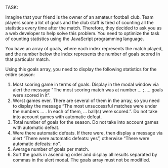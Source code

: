 TASK:

Imagine that your friend is the owner of an amateur football club. Team players score a lot of goals and the club staff is tired of counting all the statistics every time after the match. Therefore, they decided to ask you as a web developer to help solve this problem. You need to optimize the task of counting statistics using the JavaScript programming language.

You have an array of goals, where each index represents the match played, and the number below the index represents the number of goals scored in that particular match.

Using this goals array, you need to display the following statistics for the entire season:
1. Most scoring game in terms of goals. Display in the modal window via alert the message "The most scoring match was at number ... ; .... goals were scored in it".
2. Worst games ever. There are several of them in the array, so you need to display the message “The most unsuccessful matches were under the numbers ... . In each of them, ... ball(s) were scored.”. Do not take into account games with automatic defeat.
3. Total number of goals for the season. Do not take into account games with automatic defeat.
4. Were there automatic defeats. If there were, then display a message via alert “There were automatic defeats: yes”, otherwise “There were automatic defeats: no”.
5. Average number of goals per match.
6. Sort the goals in ascending order and display all results separated by commas in the alert modal. The goals array must not be modified.
